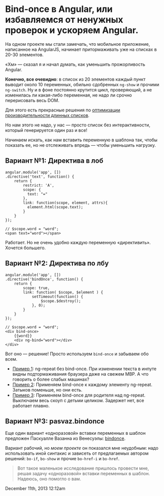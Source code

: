 # Bind-once в Angular, или избавляемся от ненужных проверок и ускоряем Angular.

На одном проекте мы стали замечать, что мобильное приложение, написанное
на AngularJS, начинает притормаживать уже на списках в 20-30 элементов.

«Хм» — сказал я и начал думать, как уменьшить прожорливость Angular.

**Конечно, все очевидно**: в список из 20 элементов каждый пункт выводит
около 10 переменных, обильно сдобренных `ng-show` и прочими `ng-switch`.
Ну и в фоне постоянно крутится цикл, проверяющий, а не изменилась ли
какая-либо переменная, не надо ли срочно перерисовать весь DOM.

Для этого есть прекрасные решения по [оптимизации производительности
длинных списков](http://habrahabr.ru/post/200670/).

Но нам этого не надо, у нас — просто список без интерактивности, который
генерируется один раз и все!

Начинаем искать, как нам вставить переменную в шаблона так, чтобы
показать ее, но не отслеживать впредь — чтобы уменьшить нагрузку.

## Вариант №1: Директива в лоб

    angular.module('app', [])
    .directive('text', function() {        
        return {
            restrict: 'A',
            scope: {
              text: "="
            },
            link: function(scope, element, attrs){
              element.html(scope.text);
            }
        }
    });

    // $scope.word = "word";
    <span text="word"></span>

Работает. Но не очень удобно каждую переменную «директивить». Хочется
большего.

## Вариант №2: Директива по лбу

    angular.module('app', [])
    .directive('bindOnce', function() {
        return {
            scope: true,
            link: function( $scope, $element ) {
                setTimeout(function() {
                    $scope.$destroy();
                }, 0);
            }
        }
    });

    // $scope.word = "word";
    <div bind-once>
        {{word}}
        <div ng-bind="word"></div>
    </div> 

Вот оно — решение! Просто используем `bind-once` и забываем обо всем.

-   [Пример 1](http://jsfiddle.net/Vq93Y/5/): ng-repeat без bind-once.
    При изменении текста в инпуте видны подтормаживания браузера даже на
    свежем MBP. А что говорить о более слабых машинах?
-   [Пример 2](http://jsfiddle.net/Vq93Y/4/): Применяем bind-once к
    каждому элементу ng-repeat. Затыков поменьше, но они есть.
-   [Пример 3](http://jsfiddle.net/Vq93Y/6/): Применяем bind-once для
    родителя над ng-repeat. Выключаем весь скоуп с детьми целиком.
    Задержет нет, все работает плавно.

## Вариант №3: pasvaz.bindonce

Еще один вариант «одноразовой» вставки переменных в шаблон предложен
Паскуалле Вазанна из Венесуэлы:
[bindonce](https://github.com/Pasvaz/bindonce).

Вариант рабочий, но *моем проекте* он показался мне неудобным: надо
использовать иной синтакис и зависеть от предлагаемых автором решений:
`bo-if`, `bo-show` и прочие `bo-href-i` и `bo-href`.

> Вот такое маленькое исследование пришлось провести мне, решая задачу
> «одноразовой» вставки переменных в шаблон. Надеюсь, оно помогло о вам.

<span id="timestamp"> December 11th, 2013 12:12am </span>

